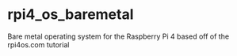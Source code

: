# rpi4_os_baremetal

Bare metal operating system for the Raspberry Pi 4 based off of the rpi4os.com tutorial

